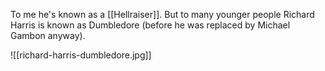 To me he's known as a [[Hellraiser]]. But to many younger people Richard Harris is known as Dumbledore (before he was replaced by Michael Gambon anyway).

![[richard-harris-dumbledore.jpg]]